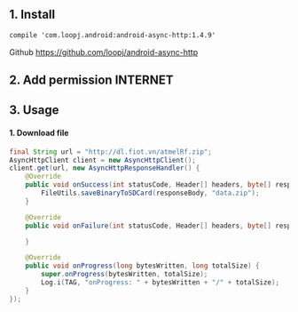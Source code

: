 ## 1. Install

```xml
compile 'com.loopj.android:android-async-http:1.4.9'
```

Github https://github.com/loopj/android-async-http

## 2. Add permission INTERNET

## 3. Usage

#### 1. Download file

```java
final String url = "http://dl.fiot.vn/atmelRf.zip";
AsyncHttpClient client = new AsyncHttpClient();
client.get(url, new AsyncHttpResponseHandler() {
    @Override
    public void onSuccess(int statusCode, Header[] headers, byte[] responseBody) {
        FileUtils.saveBinaryToSDCard(responseBody, "data.zip");
    }

    @Override
    public void onFailure(int statusCode, Header[] headers, byte[] responseBody, Throwable error) {

    }

    @Override
    public void onProgress(long bytesWritten, long totalSize) {
        super.onProgress(bytesWritten, totalSize);
        Log.i(TAG, "onProgress: " + bytesWritten + "/" + totalSize);
    }
});
```